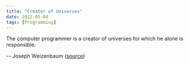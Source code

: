 ```yaml
---
title: "Creator of Universes"
date: 2012-05-04
tags: [Programming]
---
```


The computer programmer is a creator of universes for which he alone is responsible.

-- Joseph Weizenbaum ([source][source])

[source]: https://twitter.com/CodeWisdom/status/198429304235892738
